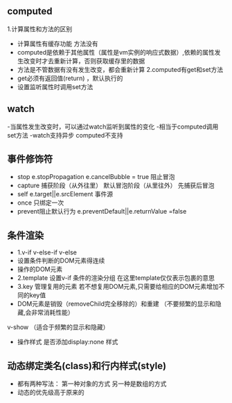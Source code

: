 ## computed
1.计算属性和方法的区别
- 计算属性有缓存功能 方法没有
- computed是依赖于其他属性（属性是vm实例的响应式数据）,依赖的属性发生改变时才去重新计算，否则获取缓存里的数据
- 方法是不管数据有没有发生改变，都会重新计算
2.computed有get和set方法
- get必须有返回值(return)  ，默认执行的
- 设置监听属性时调用set方法

## watch
-当属性发生改变时，可以通过watch监听到属性的变化
-相当于computed调用set方法
-watch支持异步 computed不支持

## 事件修饰符
- stop   e.stopPropagation  e.cancelBubble = true 阻止冒泡
- capture 捕获阶段（从外往里） 默认冒泡阶段（从里往外） 先捕获后冒泡
- self e.target||e.srcElement 事件源
- once 只绑定一次
- prevent阻止默认行为 e.preventDefault||e.returnValue =false

## 条件渲染
- 1.v-if v-else-if  v-else
- 设置条件判断的DOM元素得连续
- 操作的DOM元素
- 2.template 设置v-if 条件的渲染分组 在这里template仅仅表示包裹的意思
- 3.key 管理复用的元素 若不想复用DOM元素,只需要给相应的DOM元素增加不同的key值
- DOM元素是销毁（removeChild完全移除的）和重建 （不要频繁的显示和隐藏,会非常消耗性能）

v-show （适合于频繁的显示和隐藏）
- 操作样式 是否添加display:none 样式

## 动态绑定类名(class)和行内样式(style)
- 都有两种写法： 第一种对象的方式  另一种是数组的方式
- 动态的优先级高于原来的







